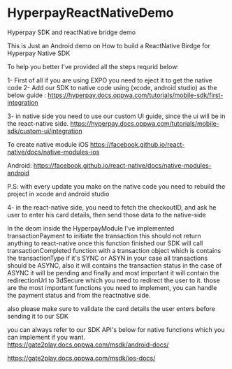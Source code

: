 # HyperpayReactNativeDemo
Hyperpay SDK and reactNative bridge demo


This is Just an Android demo on How to build a ReactNative Birdge for Hyperpay Native SDK

To help you better I've provided all the steps requrid below:

1- First of all if you are using EXPO you need to eject it to get the native code
2- Add our SDK to native code using (xcode, android studio) as the below guide :
https://hyperpay.docs.oppwa.com/tutorials/mobile-sdk/first-integration 

3- in native side you need to use our custom UI guide, since the ui will be in the react-native side.
https://hyperpay.docs.oppwa.com/tutorials/mobile-sdk/custom-ui/integration 

To create native module 
iOS
https://facebook.github.io/react-native/docs/native-modules-ios 

Android:
https://facebook.github.io/react-native/docs/native-modules-android 

P.S: with every update you make on the native code you need to rebuild the project in xcode and android studio

4- in the react-native side, you need to fetch the checkoutID, and ask he user to enter his card details, then send those data to the native-side

In the deom inside the HyperpayModule I've implemented transactionPayment to initiate the transaction 
this should not return anything to react-native once this function finished our SDK will call transactionCompleted function with a transaction object which is contains 
the transactionType if it's SYNC or ASYN in your case all transactions should be ASYNC, also it will contains the transaction status in the case of ASYNC it will be pending
and finally and most important it will contain the redirectionUrl to 3dSecure which you need to redirect the user to it.
those are the most important functions you need to implement, you can handle the payment status and from the reactnative side.

also please make sure to validate the card details the user enters before sending it to our SDK

you can always refer to our SDK API's below for native functions which you can implement if you want.
https://gate2play.docs.oppwa.com/msdk/android-docs/ 

https://gate2play.docs.oppwa.com/msdk/ios-docs/
